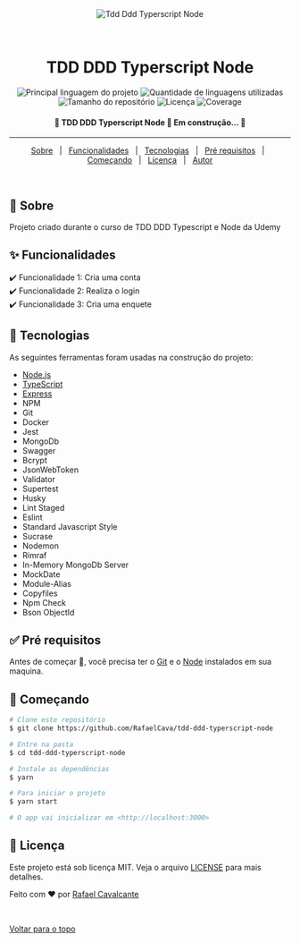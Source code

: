 <div align="center" id="top"> 
  <img src="./.github/app.gif" alt="Tdd Ddd Typerscript Node" />

  &#xa0;

  <!-- <a href="https://tdddddtyperscriptnode.netlify.com">Demo</a> -->
</div>

<h1 align="center">TDD DDD Typerscript Node</h1>

<p align="center">
  <img alt="Principal linguagem do projeto" src="https://img.shields.io/github/languages/top/RafaelCava/tdd-ddd-typerscript-node?color=56BEB8">

  <img alt="Quantidade de linguagens utilizadas" src="https://img.shields.io/github/languages/count/RafaelCava/tdd-ddd-typerscript-node?color=56BEB8">

  <img alt="Tamanho do repositório" src="https://img.shields.io/github/repo-size/RafaelCava/tdd-ddd-typerscript-node?color=56BEB8">

  <img alt="Licença" src="https://img.shields.io/github/license/RafaelCava/tdd-ddd-typerscript-node?color=56BEB8">

  <img alt="Coverage" src="https://coveralls.io/repos/github/RafaelCava/clean-node-types/badge.svg?branch=master">

  <!-- <img alt="Github issues" src="https://img.shields.io/github/issues/RafaelCava/tdd-ddd-typerscript-node?color=56BEB8" /> -->

  <!-- <img alt="Github forks" src="https://img.shields.io/github/forks/RafaelCava/tdd-ddd-typerscript-node?color=56BEB8" /> -->

  <!-- <img alt="Github stars" src="https://img.shields.io/github/stars/RafaelCava/tdd-ddd-typerscript-node?color=56BEB8" /> -->
</p>

<h4 align="center"> 
	🚧  TDD DDD Typerscript Node 🚀 Em construção...  🚧
</h4> 

<hr>

<p align="center">
  <a href="#dart-sobre">Sobre</a> &#xa0; | &#xa0; 
  <a href="#sparkles-funcionalidades">Funcionalidades</a> &#xa0; | &#xa0;
  <a href="#rocket-tecnologias">Tecnologias</a> &#xa0; | &#xa0;
  <a href="#white_check_mark-pré-requisitos">Pré requisitos</a> &#xa0; | &#xa0;
  <a href="#checkered_flag-começando">Começando</a> &#xa0; | &#xa0;
  <a href="#memo-licença">Licença</a> &#xa0; | &#xa0;
  <a href="https://github.com/RafaelCava" target="_blank">Autor</a>
</p>

<br>

## :dart: Sobre ##

Projeto criado durante o curso de TDD DDD Typescript e Node da Udemy

## :sparkles: Funcionalidades ##

:heavy_check_mark: Funcionalidade 1: Cria uma conta\
:heavy_check_mark: Funcionalidade 2: Realiza o login\
:heavy_check_mark: Funcionalidade 3: Cria uma enquete

## :rocket: Tecnologias ##

As seguintes ferramentas foram usadas na construção do projeto:

- [Node.js](https://nodejs.org/en/)
- [TypeScript](https://www.typescriptlang.org/)
- [Express](https://expressjs.com/pt-br/)
- NPM
- Git
- Docker
- Jest
- MongoDb
- Swagger
- Bcrypt
- JsonWebToken
- Validator
- Supertest
- Husky
- Lint Staged
- Eslint
- Standard Javascript Style
- Sucrase
- Nodemon
- Rimraf
- In-Memory MongoDb Server
- MockDate
- Module-Alias
- Copyfiles
- Npm Check
- Bson ObjectId

## :white_check_mark: Pré requisitos ##

Antes de começar :checkered_flag:, você precisa ter o [Git](https://git-scm.com) e o [Node](https://nodejs.org/en/) instalados em sua maquina.

## :checkered_flag: Começando ##

```bash
# Clone este repositório
$ git clone https://github.com/RafaelCava/tdd-ddd-typerscript-node

# Entre na pasta
$ cd tdd-ddd-typerscript-node

# Instale as dependências
$ yarn

# Para iniciar o projeto
$ yarn start

# O app vai inicializar em <http://localhost:3000>
```

## :memo: Licença ##

Este projeto está sob licença MIT. Veja o arquivo [LICENSE](LICENSE) para mais detalhes.


Feito com :heart: por <a href="https://github.com/RafaelCava" target="_blank">Rafael Cavalcante</a>

&#xa0;

<a href="#top">Voltar para o topo</a>
